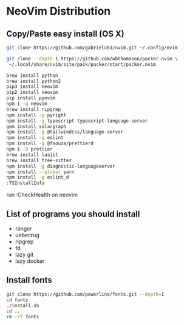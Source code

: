 # NeoVim Distribution

## Copy/Paste easy install (OS X)

```sh
git clone https://github.com/gabrielc63/nvim.git ~/.config/nvim

git clone --depth 1 https://github.com/wbthomason/packer.nvim \
 ~/.local/share/nvim/site/pack/packer/start/packer.nvim

brew install python
brew install python2
pip3 install neovim
pip2 install neovim
pip install pynvim
npm i -g neovim
brew install ripgrep
npm install -g pyright
npm install -g typescript typescript-language-server
gem install solargraph
npm install -g @tailwindcss/language-server
npm install -g eslint
npm install -g @fsouza/prettierd
npm i -D prettier
brew install luajit
brew install tree-sitter
npm install -g diagnostic-languageserver
npm install --global yarn
npm install -g eslint_d
:TSInstallInfo
```

run :CheckHealth on neovim

## List of programs you should install

- ranger
- ueberzug
- ripgrep
- fd
- lazy git
- lazy docker

## Install fonts

```sh
git clone https://github.com/powerline/fonts.git --depth=1
cd fonts
./install.sh
cd ..
rm -rf fonts
```
